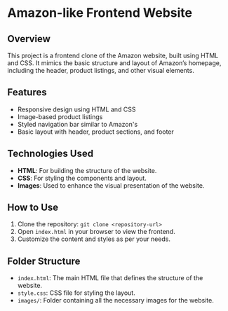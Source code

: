 # Amazon-like Frontend Website

## Overview
This project is a frontend clone of the Amazon website, built using HTML and CSS. It mimics the basic structure and layout of Amazon’s homepage, including the header, product listings, and other visual elements.

## Features
- Responsive design using HTML and CSS
- Image-based product listings
- Styled navigation bar similar to Amazon's
- Basic layout with header, product sections, and footer

## Technologies Used
- **HTML**: For building the structure of the website.
- **CSS**: For styling the components and layout.
- **Images**: Used to enhance the visual presentation of the website.

## How to Use
1. Clone the repository: `git clone <repository-url>`
2. Open `index.html` in your browser to view the frontend.
3. Customize the content and styles as per your needs.

## Folder Structure
- `index.html`: The main HTML file that defines the structure of the website.
- `style.css`: CSS file for styling the layout.
- `images/`: Folder containing all the necessary images for the website.
